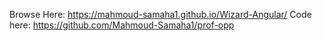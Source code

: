 Browse Here: https://mahmoud-samaha1.github.io/Wizard-Angular/
Code here: https://github.com/Mahmoud-Samaha1/prof-opp

